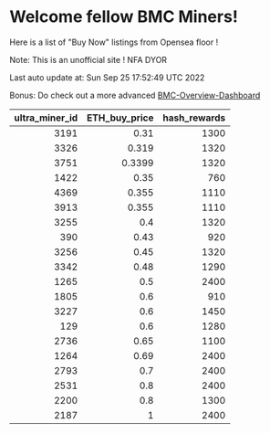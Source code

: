 # Welcome fellow BMC Miners!
Here is a list of "Buy Now" listings from Opensea floor !

Note: This is an unofficial site ! NFA DYOR

Last auto update at: Sun Sep 25 17:52:49 UTC 2022

Bonus: Do check out a more advanced [BMC-Overview-Dashboard](https://dune.com/defifunk/BMC-Overview-Dashboard)


|   ultra_miner_id |   ETH_buy_price |   hash_rewards |
|-----------------:|----------------:|---------------:|
|             3191 |          0.31   |           1300 |
|             3326 |          0.319  |           1320 |
|             3751 |          0.3399 |           1320 |
|             1422 |          0.35   |            760 |
|             4369 |          0.355  |           1110 |
|             3913 |          0.355  |           1110 |
|             3255 |          0.4    |           1320 |
|              390 |          0.43   |            920 |
|             3256 |          0.45   |           1320 |
|             3342 |          0.48   |           1290 |
|             1265 |          0.5    |           2400 |
|             1805 |          0.6    |            910 |
|             3227 |          0.6    |           1450 |
|              129 |          0.6    |           1280 |
|             2736 |          0.65   |           1100 |
|             1264 |          0.69   |           2400 |
|             2793 |          0.7    |           2400 |
|             2531 |          0.8    |           2400 |
|             2200 |          0.8    |           1300 |
|             2187 |          1      |           2400 |
